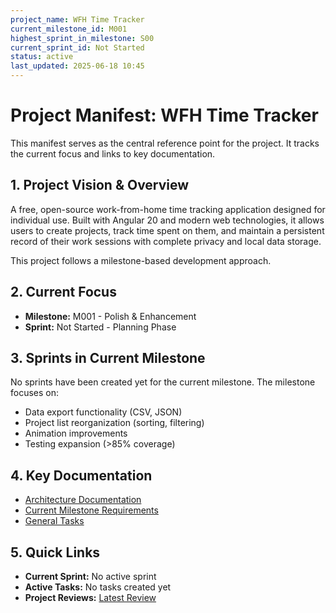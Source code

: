 ```yaml
---
project_name: WFH Time Tracker
current_milestone_id: M001
highest_sprint_in_milestone: S00
current_sprint_id: Not Started
status: active
last_updated: 2025-06-18 10:45
---
```


# Project Manifest: WFH Time Tracker

This manifest serves as the central reference point for the project. It tracks the current focus and links to key documentation.

## 1. Project Vision & Overview

A free, open-source work-from-home time tracking application designed for individual use. Built with Angular 20 and modern web technologies, it allows users to create projects, track time spent on them, and maintain a persistent record of their work sessions with complete privacy and local data storage.

This project follows a milestone-based development approach.

## 2. Current Focus

- **Milestone:** M001 - Polish & Enhancement
- **Sprint:** Not Started - Planning Phase

## 3. Sprints in Current Milestone

No sprints have been created yet for the current milestone. The milestone focuses on:
- Data export functionality (CSV, JSON)
- Project list reorganization (sorting, filtering)
- Animation improvements
- Testing expansion (>85% coverage)

## 4. Key Documentation

- [Architecture Documentation](./01_PROJECT_DOCS/ARCHITECTURE.md)
- [Current Milestone Requirements](./02_REQUIREMENTS/M001_POLISH_ENHANCEMENT/)
- [General Tasks](./04_GENERAL_TASKS/)

## 5. Quick Links

- **Current Sprint:** No active sprint
- **Active Tasks:** No tasks created yet
- **Project Reviews:** [Latest Review](./10_STATE_OF_PROJECT/)